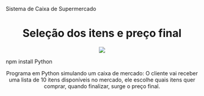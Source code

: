Sistema de Caixa de Supermercado

<h1 align="center"> Seleção dos itens e preço final </h1>
<p align="center">
  <img loading="progress" src="https://img.shields.io/badge/work-in_progress-yellow"/>
</p>

npm install Python

<p align="center"> Programa em Python simulando um caixa de mercado:  O cliente vai receber uma lista de 10 itens disponíveis no mercado, ele escolhe quais itens quer comprar, quando finalizar, surge o preço final. </p>

